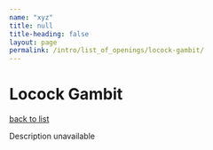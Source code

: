 ```yaml
---
name: "xyz"
title: null
title-heading: false
layout: page
permalink: /intro/list_of_openings/locock-gambit/
---
```


# Locock Gambit

[back to list](../../list_of_openings)

Description unavailable